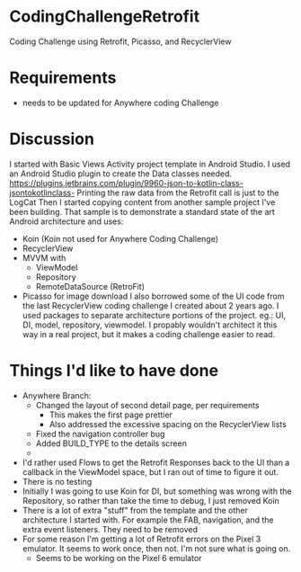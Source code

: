 # CodingChallengeRetrofit
Coding Challenge using Retrofit, Picasso, and RecyclerView

# Requirements
* needs to be updated for Anywhere coding Challenge

# Discussion
I started with Basic Views Activity project template in Android Studio. 
I used an Android Studio plugin to create the Data classes needed. https://plugins.jetbrains.com/plugin/9960-json-to-kotlin-class-jsontokotlinclass-
Printing the raw data from the Retrofit call is just to the LogCat
Then I started copying content from another sample project I've been building. That sample is to demonstrate a standard state of the art Android architecture and uses:
* Koin (Koin not used for Anywhere Coding Challenge)
* RecyclerView
* MVVM with
  * ViewModel
  * Repository
  * RemoteDataSource (RetroFit)
* Picasso for image download
I also borrowed some of the UI code from the last RecyclerView coding challenge I created about 2 years ago. 
I used packages to separate architecture portions of the project. eg.: UI, DI, model, repository, viewmodel. I propably wouldn't architect it this way in a real project, but it makes a coding challenge easier to read.

# Things I'd like to have done
* Anywhere Branch:
  * Changed the layout of second detail page, per requirements
    * This makes the first page prettier
    * Also addressed the excessive spacing on the RecyclerView lists
  * Fixed the navigation controller bug
  * Added BUILD_TYPE to the details screen
  * 
* I'd rather used Flows to get the Retrofit Responses back to the UI than a callback in the ViewModel space, but I ran out of time to figure it out.
* There is no testing
* Initially I was going to use Koin for DI, but something was wrong with the Repository, so rather than take the time to debug, I just removed Koin
* There is a lot of extra "stuff" from the template and the other architecture I started with. For example the FAB, navigation, and the extra event listeners. They need to be removed
* For some reason I'm getting a lot of Retrofit errors on the Pixel 3 emulator. It seems to work once, then not. I'm not sure what is going on.
  * Seems to be working on the Pixel 6 emulator



